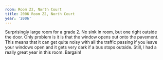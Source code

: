 ```yaml
---
room: Room Z2, North Court
title: 2006 Room Z2, North Court
year: '2006'
---
```


Surprisingly large room for a grade 2. No sink in room, but one right outside the door. Only problem is it is that the window opens out onto the pavement. This means that it can get quite noisy with all the traffic passing if you leave your windows open and it gets very dark if a bus stops outside. Still, I had a really great year in this room. Bargain!